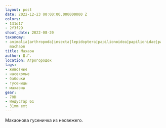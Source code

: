 ```yaml
---
layout: post
date: 2022-12-23 00:00:00.000000000 Z
colors:
- 131d17
- 2f3f29
shoot_date: 2022-08-20
taxonomy:
- animalia|arthropoda|insecta|lepidoptera|papilionoidea|papilionidae|papilio|papilio
  machaon
title: Махаон
author: Д.Г.
location: Агрогородок
tags:
- животные
- насекомые
- бабочки
- гусеницы
- махаоны
gear:
- 70D
- Индустар 61
- 31mm ext
---
```

Махаонова гусеничка из несвежего.

